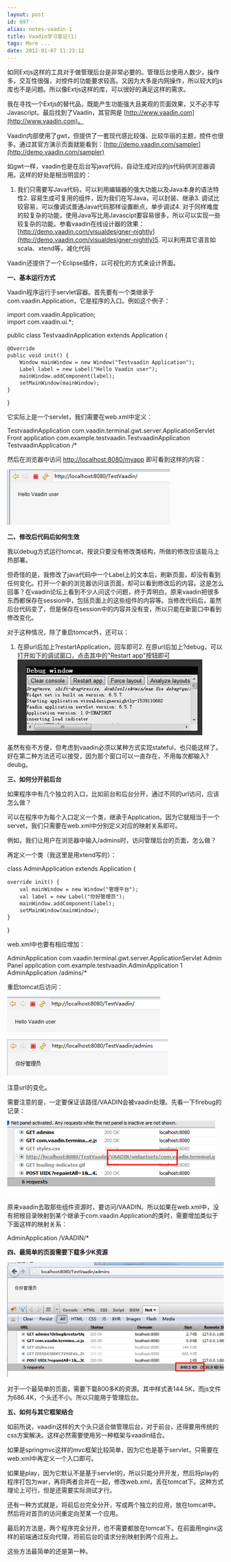 ```yaml
---
layout: post
id: 697
alias: notes-vaadin-1
title: Vaadin学习笔记(1)
tags: More ...
date: 2012-01-07 11:23:12
---
```


如同Extjs这样的工具对于做管理后台是非常必要的。管理后台使用人数少，操作多，交互性很强，对控件的功能要求较高。又因为大多是内网操作，所以较大的js库也不是问题。所以像Extjs这样的库，可以很好的满足这样的需求。

我在寻找一个Extjs的替代品，既能产生功能强大且美观的页面效果，又不必手写Javascript。最后找到了Vaadin，其官网是 [http://www.vaadin.com](http://www.vaadin.com)。

Vaadin内部使用了gwt，但提供了一套现代感比较强、比较华丽的主题，控件也很多。通过其官方演示页面就能看到：[http://demo.vaadin.com/sampler](http://demo.vaadin.com/sampler)

如gwt一样，vaadin也是在后台写java代码，自动生成对应的js代码供浏览器调用。这样的好处是相当明显的：

1.  我们只需要写Java代码，可以利用编辑器的强大功能以及Java本身的语法特性2.  容易生成可复用的组件，因为我们在写Java，可以封装、继承3.  调试比较容易，可以像调试普通Java代码那样设置断点，单步调试4.  对于同样难度的较复杂的功能，使用Java写比用Javascipt要容易很多，所以可以实现一些较复杂的功能。参看vaadin在线设计器的效果：[http://demo.vaadin.com/visualdesigner-nightly](http://demo.vaadin.com/visualdesigner-nightly)5.  可以利用其它语言如scala、xtend等，减化代码

Vaadin还提供了一个Eclipse插件，以可视化的方式来设计界面。

**一、基本运行方式**

Vaadin程序运行于servlet容器。首先要有一个类继承于com.vaadin.Application，它是程序的入口。例如这个例子：

import com.vaadin.Application;    
import com.vaadin.ui.*;

public class TestvaadinApplication extends Application {    
    
    @Override     
    public void init() {     
        Window mainWindow = new Window("Testvaadin Application");     
        Label label = new Label("Hello Vaadin user");     
        mainWindow.addComponent(label);     
        setMainWindow(mainWindow);     
    }

} 

它实际上是一个servlet，我们需要在web.xml中定义：

<servlet>    
    <servlet-name>TestvaadinApplication</servlet-name>     
    <servlet-class>com.vaadin.terminal.gwt.server.ApplicationServlet</servlet-class>     
    <init-param>     
        <description>Front</description>     
        <param-name>application</param-name>     
        <param-value>com.example.testvaadin.TestvaadinApplication</param-value>     
    </init-param>     
</servlet>     
<servlet-mapping>     
    <servlet-name>TestvaadinApplication</servlet-name>     
    <url-pattern>/*</url-pattern>     
</servlet-mapping>

然后在浏览器中访问 [http://localhost:8080/myapp](http://localhost:8080/myapp) 即可看到这样的内容：

[![image](/user_images/697-1.png "image")](/user_images/697-1.png)     

**二、修改后代码后如何生效**

我以debug方式运行tomcat，按说只要没有修改类结构，所做的修改应该能马上热部署。

但奇怪的是，我修改了java代码中一个Label上的文本后，刷新页面，却没有看到任何变化。打开一个新的浏览器访问该页面，却可以看到修改后的内容。这是怎么回事？在vaadin论坛上看到不少人问这个问题，终于弄明白，原来vaadin把很多东西都保存在session中，包括页面上的这些组件的内容等。当修改代码后，虽然后台代码变了，但是保存在session中的内容并没有变，所以只能在新窗口中看到修改变化。

对于这种情况，除了重启tomcat外，还可以：

1.  在原url后加上?restartApplication，回车即可2.  在原url后加上?debug，可以打开如下的调试窗口，点击其中的"Restart app"按钮即可[![image](/user_images/697-3.png "image")](/user_images/697-3.png)

虽然有些不方便，但考虑到vaadin必须以某种方式实现stateful，也只能这样了。好在第二种方法还可以接受，因为那个窗口可以一直存在，不用每次都输入?deubg。

**三、如何分开前后台**

如果程序中有几个独立的入口，比如前台和后台分开，通过不同的url访问，应该怎么做？

可以在程序中为每个入口定义一个类，继承于Application。因为它就相当于一个servet，我们只需要在web.xml中分别定义对应的映射关系即可。

例如，我们让用户在浏览器中输入/admins时，访问管理后台的页面，怎么做？

再定义一个类（我这里是用xtend写的）：

class AdminApplication extends Application {    
    
    override init() {     
        val mainWindow = new Window("管理平台");     
        val label = new Label("你好管理员");     
        mainWindow.addComponent(label);     
        setMainWindow(mainWindow);     
    }

}

web.xml中也要有相应增加：

<servlet>    
    <servlet-name>AdminApplication</servlet-name>     
    <servlet-class>com.vaadin.terminal.gwt.server.ApplicationServlet</servlet-class>     
    <init-param>     
        <description>Admin Panel</description>     
        <param-name>application</param-name>     
        <param-value>com.example.testvaadin.AdminApplication</param-value>     
    </init-param>     
    <load-on-startup>1</load-on-startup>     
</servlet>     
<servlet-mapping>     
    <servlet-name>AdminApplication</servlet-name>     
    <url-pattern>/admins/*</url-pattern>     
</servlet-mapping>     

重启tomcat后访问：

[![image](/user_images/697-5.png "image")](/user_images/697-5.png)

[![image](/user_images/697-7.png "image")](/user_images/697-7.png)

注意url的变化。

需要注意的是，一定要保证该路径/VAADIN会被vaadin处理。先看一下firebug的记录：

[![image](/user_images/697-9.png "image")](/user_images/697-9.png)

原来vaadin去取那些组件资源时，要访问/VAADIN。所以如果在web.xml中，没有把根目录映射到某个继承于com.vaadin.Application的类时，需要增加类似于下面这样的映射关系：

<servlet-mapping>   
    <servlet-name>AdminApplication</servlet-name>    
    <url-pattern>/VAADIN/*</url-pattern>    
</servlet-mapping>

**四、最简单的页面需要下载多少K资源**

[![image](/user_images/697-11.png "image")](/user_images/697-11.png)

对于一个最简单的页面，需要下载800多K的资源。其中样式表144.5K，而js文件为686.4K，个头还不小。所以只能用于管理后台。

**五、如何与其它框架结合**

如前所说，vaadin这样的大个头只适合做管理后台，对于前台，还得要用传统的css方案解决。这样必然需要使用另一种框架与vaadin结合。

如果是springmvc这样的mvc框架比较简单，因为它也是基于servlet，只需要在web.xml中再定义一个入口即可。

如果是play，因为它默认不是基于servlet的，所以只能分开开发，然后将play的程序打包为war，再将两者合并在一起，修改web.xml，丢在tomcat下。这种方式理论上可行，但是还需要实际测试才行。

还有一种方式就是，将前后台完全分开，写成两个独立的应用，放在tomcat中。然后将对首页的访问重定向至某一个应用。

最后的方法是，两个程序完全分开，也不需要都放在tomcat下。在前面用nginx这样的前端通过反向代理，将前后台的请求分别映射到两个应用上。

这些方法最简单的还是第一种。
